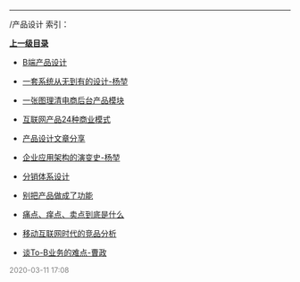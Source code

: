 
----

/产品设计 索引：


**[上一级目录]()**

- [B端产品设计](/产品设计/B端产品设计)

- [一套系统从无到有的设计-杨堃](/产品设计/一套系统从无到有的设计-杨堃)

- [一张图理清电商后台产品模块](/产品设计/一张图理清电商后台产品模块)

- [互联网产品24种商业模式](/产品设计/互联网产品24种商业模式)

- [产品设计文章分享](/产品设计/产品设计文章分享)

- [企业应用架构的演变史-杨堃](/产品设计/企业应用架构的演变史-杨堃)

- [分销体系设计](/产品设计/分销体系设计)

- [别把产品做成了功能](/产品设计/别把产品做成了功能)

- [痛点、痒点、卖点到底是什么](/产品设计/痛点、痒点、卖点到底是什么)

- [移动互联网时代的竞品分析](/产品设计/移动互联网时代的竞品分析)

- [谈To-B业务的难点-曹政](/产品设计/谈To-B业务的难点-曹政)


<font size=2 color='grey'> 2020-03-11 17:08 </font>